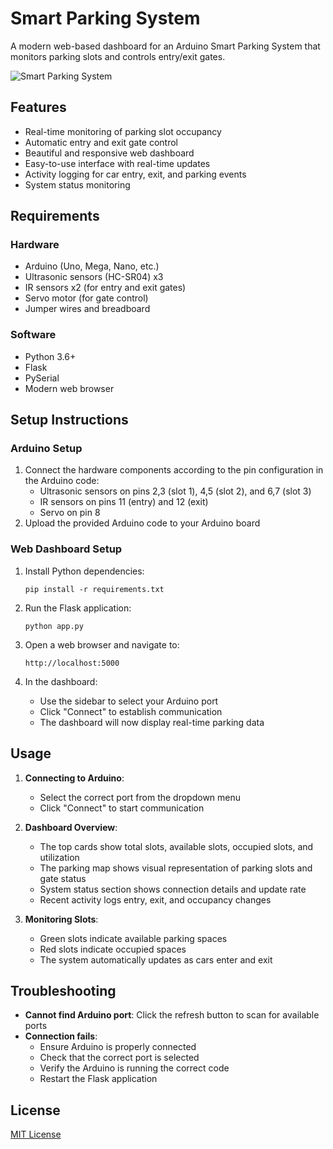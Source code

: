 # Smart Parking System

A modern web-based dashboard for an Arduino Smart Parking System that monitors parking slots and controls entry/exit gates.

![Smart Parking System](https://i.imgur.com/YourImageID.png)

## Features

- Real-time monitoring of parking slot occupancy
- Automatic entry and exit gate control
- Beautiful and responsive web dashboard
- Easy-to-use interface with real-time updates
- Activity logging for car entry, exit, and parking events
- System status monitoring

## Requirements

### Hardware
- Arduino (Uno, Mega, Nano, etc.)
- Ultrasonic sensors (HC-SR04) x3
- IR sensors x2 (for entry and exit gates)
- Servo motor (for gate control)
- Jumper wires and breadboard

### Software
- Python 3.6+
- Flask
- PySerial
- Modern web browser

## Setup Instructions

### Arduino Setup
1. Connect the hardware components according to the pin configuration in the Arduino code:
   - Ultrasonic sensors on pins 2,3 (slot 1), 4,5 (slot 2), and 6,7 (slot 3)
   - IR sensors on pins 11 (entry) and 12 (exit) 
   - Servo on pin 8
2. Upload the provided Arduino code to your Arduino board

### Web Dashboard Setup
1. Install Python dependencies:
   ```
   pip install -r requirements.txt
   ```

2. Run the Flask application:
   ```
   python app.py
   ```

3. Open a web browser and navigate to:
   ```
   http://localhost:5000
   ```

4. In the dashboard:
   - Use the sidebar to select your Arduino port
   - Click "Connect" to establish communication
   - The dashboard will now display real-time parking data

## Usage

1. **Connecting to Arduino**: 
   - Select the correct port from the dropdown menu
   - Click "Connect" to start communication

2. **Dashboard Overview**:
   - The top cards show total slots, available slots, occupied slots, and utilization
   - The parking map shows visual representation of parking slots and gate status
   - System status section shows connection details and update rate
   - Recent activity logs entry, exit, and occupancy changes

3. **Monitoring Slots**:
   - Green slots indicate available parking spaces
   - Red slots indicate occupied spaces
   - The system automatically updates as cars enter and exit

## Troubleshooting

- **Cannot find Arduino port**: Click the refresh button to scan for available ports
- **Connection fails**: 
  - Ensure Arduino is properly connected
  - Check that the correct port is selected
  - Verify the Arduino is running the correct code
  - Restart the Flask application

## License

[MIT License](LICENSE) 